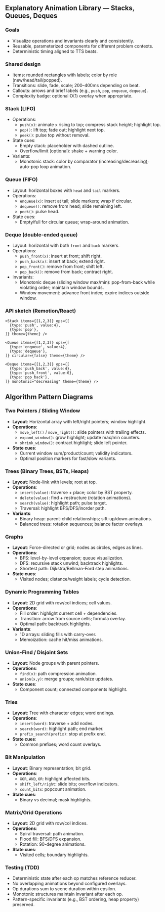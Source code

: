 ## Explanatory Animation Library — Stacks, Queues, Deques

### Goals
- Visualize operations and invariants clearly and consistently.
- Reusable, parameterized components for different problem contexts.
- Deterministic timing aligned to TTS beats.

### Shared design
- Items: rounded rectangles with labels; color by role (new/head/tail/popped).
- Transitions: slide, fade, scale; 200–400ms depending on beat.
- Callouts: arrows and brief labels (e.g., `push`, `pop`, `enqueue`, `dequeue`).
- Complexity badge: optional O(1) overlay when appropriate.

### Stack (LIFO)
- Operations:
  - `push(x)`: animate `x` rising to top; compress stack height; highlight top.
  - `pop()`: lift top; fade out; highlight next top.
  - `peek()`: pulse top without removal.
- State cues:
  - Empty stack: placeholder with dashed outline.
  - Overflow/limit (optional): shake + warning color.
- Variants:
  - Monotonic stack: color by comparator (increasing/decreasing); auto-pop loop animation.

### Queue (FIFO)
- Layout: horizontal boxes with `head` and `tail` markers.
- Operations:
  - `enqueue(x)`: insert at tail; slide markers; wrap if circular.
  - `dequeue()`: remove from head; slide remaining left.
  - `peek()`: pulse head.
- State cues:
  - Empty/full for circular queue; wrap-around animation.

### Deque (double-ended queue)
- Layout: horizontal with both `front` and `back` markers.
- Operations:
  - `push_front(x)`: insert at front; shift right.
  - `push_back(x)`: insert at back; extend right.
  - `pop_front()`: remove from front; shift left.
  - `pop_back()`: remove from back; contract right.
- Invariants:
  - Monotonic deque (sliding window max/min): pop-from-back while violating order; maintain window bounds.
  - Window movement: advance front index; expire indices outside window.

### API sketch (Remotion/React)
```tsx
<Stack items={[1,2,3]} ops={[
  {type:'push', value:4},
  {type:'pop'},
]} theme={theme} />

<Queue items={[1,2,3]} ops={[
  {type:'enqueue', value:4},
  {type:'dequeue'},
]} circular={false} theme={theme} />

<Deque items={[1,2,3]} ops={[
  {type:'push_back', value:4},
  {type:'push_front', value:0},
  {type:'pop_back'},
]} monotonic="decreasing" theme={theme} />
```

## Algorithm Pattern Diagrams

### Two Pointers / Sliding Window
- **Layout**: Horizontal array with left/right pointers; window highlight.
- **Operations**:
  - `move_left()` / `move_right()`: slide pointers with trailing effects.
  - `expand_window()`: grow highlight; update max/min counters.
  - `shrink_window()`: contract highlight; slide left pointer.
- **State cues**:
  - Current window sum/product/count; validity indicators.
  - Optimal position markers for fast/slow variants.

### Trees (Binary Trees, BSTs, Heaps)
- **Layout**: Node-link with levels; root at top.
- **Operations**:
  - `insert(value)`: traverse + place; color by BST property.
  - `delete(value)`: find + restructure (rotation animations).
  - `search(value)`: highlight path; pulse target.
  - Traversal: highlight BFS/DFS/inorder path.
- **Variants**:
  - Binary heap: parent-child relationships; sift-up/down animations.
  - Balanced trees: rotation sequences; balance factor overlays.

### Graphs
- **Layout**: Force-directed or grid; nodes as circles, edges as lines.
- **Operations**:
  - BFS: level-by-level expansion; queue visualization.
  - DFS: recursive stack unwind; backtrack highlights.
  - Shortest path: Dijkstra/Bellman-Ford step animations.
- **State cues**:
  - Visited nodes; distance/weight labels; cycle detection.

### Dynamic Programming Tables
- **Layout**: 2D grid with row/col indices; cell values.
- **Operations**:
  - Fill order: highlight current cell + dependencies.
  - Transition: arrow from source cells; formula overlay.
  - Optimal path: backtrack highlights.
- **Variants**:
  - 1D arrays: sliding fills with carry-over.
  - Memoization: cache hit/miss animations.

### Union-Find / Disjoint Sets
- **Layout**: Node groups with parent pointers.
- **Operations**:
  - `find(x)`: path compression animation.
  - `union(x,y)`: merge groups; rank/size updates.
- **State cues**:
  - Component count; connected components highlight.

### Tries
- **Layout**: Tree with character edges; word endings.
- **Operations**:
  - `insert(word)`: traverse + add nodes.
  - `search(word)`: highlight path; end marker.
  - `prefix_search(prefix)`: stop at prefix end.
- **State cues**:
  - Common prefixes; word count overlays.

### Bit Manipulation
- **Layout**: Binary representation; bit grid.
- **Operations**:
  - `XOR`, `AND`, `OR`: highlight affected bits.
  - `shift_left/right`: slide bits; overflow indicators.
  - `count_bits`: popcount animation.
- **State cues**:
  - Binary vs decimal; mask highlights.

### Matrix/Grid Operations
- **Layout**: 2D grid with row/col indices.
- **Operations**:
  - Spiral traversal: path animation.
  - Flood fill: BFS/DFS expansion.
  - Rotation: 90-degree animations.
- **State cues**:
  - Visited cells; boundary highlights.

### Testing (TDD)
- Deterministic state after each op matches reference reducer.
- No overlapping animations beyond configured overlays.
- Op durations sum to scene duration within epsilon.
- Monotonic structures maintain invariant after each op.
- Pattern-specific invariants (e.g., BST ordering, heap property) preserved.
